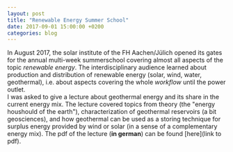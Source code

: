 ```yaml
---
layout: post   
title: "Renewable Energy Summer School"  
date: 2017-09-01 15:00:00 +0200   
categories: blog    
---
```

In August 2017, the solar institute of the FH Aachen/Jülich opened its gates for the annual multi-week summerschool covering almost all aspects of the topic _renewable energy_. The interdisciplinary audience learned about production and distribution of renewable energy (solar, wind, water, geothermal), i.e. about aspects covering the whole _workflow_ until the power outlet.  
I was asked to give a lecture about geothermal energy and its share in the current energy mix. The lecture covered topics from theory (the "energy houshould of the earth"), characterization of geothermal reservoirs (a bit geosciences), and how geothermal can be used as a storing technique for surplus energy provided by wind or solar (in a sense of a complementary energy mix). The pdf of the lecture (**in german**) can be found [here](link to pdf).
